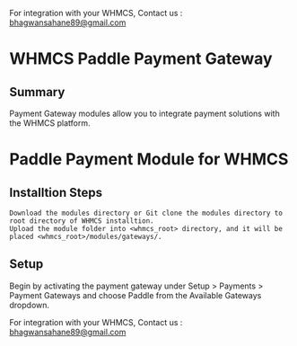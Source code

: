 For integration with your WHMCS, Contact us : bhagwansahane89@gmail.com

# WHMCS Paddle Payment Gateway

## Summary

Payment Gateway modules allow you to integrate payment solutions with the WHMCS platform.

# Paddle Payment Module for WHMCS

## Installtion Steps

    Download the modules directory or Git clone the modules directory to root directory of WHMCS installtion.
    Upload the module folder into <whmcs_root> directory, and it will be placed <whmcs_root>/modules/gateways/.

## Setup

Begin by activating the payment gateway under Setup > Payments > Payment Gateways and choose Paddle from the Available Gateways dropdown.


For integration with your WHMCS, Contact us : bhagwansahane89@gmail.com
